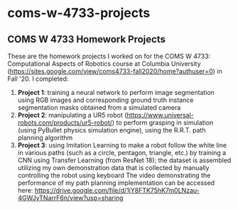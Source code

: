 # coms-w-4733-projects
## COMS W 4733 Homework Projects

These are the homework projects I worked on for the COMS W 4733: Computational Aspects of Robotics course at Columbia University (https://sites.google.com/view/coms4733-fall2020/home?authuser=0) in Fall '20. I completed:
1)	**Project 1**: training a neural network to perform image segmentation using RGB images and corresponding ground truth instance segmentation masks obtained from a simulated camera 
2)	**Project 2**: manipulating a UR5 robot (https://www.universal-robots.com/products/ur5-robot/) to perform grasping in simulation (using PyBullet physics simulation engine), using the R.R.T. path planning algorithm
3)	**Project 3**: using Imitation Learning to make a robot follow the white line in various paths (such as a circle, pentagon, triangle, etc.) by training a CNN using Transfer Learning (from ResNet 18); the dataset is assembled utilizing my own demonstration data that is collected by manually controlling the robot using keyboard
The video demonstrating the performance of my path planning implementation can be accessed here: https://drive.google.com/file/d/1jY8FTK75hK7m0LNzau-4GWJyTNarrF6n/view?usp=sharing
